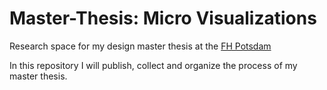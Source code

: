Master-Thesis: Micro Visualizations
=============

Research space for my design master thesis at the <a href="http://www.fh-potsdam.de/studieren/design/">FH Potsdam</a>

In this repository I will publish, collect and organize the process of my master thesis.
